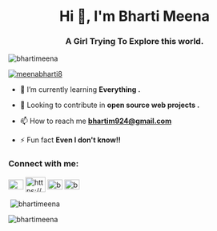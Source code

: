 <h1 align="center">Hi 👋, I'm Bharti Meena</h1>
<h3 align="center">A Girl Trying To Explore this world.</h3>

<p align="left"> <img src="https://komarev.com/ghpvc/?username=bhartimeena&label=Profile%20views&color=0e75b6&style=flat" alt="bhartimeena" /> </p>

<p align="left"> <a href="https://twitter.com/meenabharti8" target="blank"><img src="https://img.shields.io/twitter/follow/meenabharti8?logo=twitter&style=for-the-badge" alt="meenabharti8" /></a> </p>

- 🌱 I’m currently learning **Everything .**
- 👯 Looking to contribute in **open source web projects .**
- 📫 How to reach me **bhartim924@gmail.com**

- ⚡ Fun fact **Even I don't know!!**

<h3 align="left">Connect with me:</h3>
<p align="left">
<a href="https://twitter.com/meenabharti8" target="blank"><img align="center" src="https://raw.githubusercontent.com/rahuldkjain/github-profile-readme-generator/master/src/images/icons/Social/twitter.svg" alt="meenabharti8" height="20" width="30" /></a>
<a href="https://linkedin.com/in/https://www.linkedin.com/in/bharti-m-15b624221/" target="blank"><img align="center" src="https://raw.githubusercontent.com/rahuldkjain/github-profile-readme-generator/master/src/images/icons/Social/linked-in-alt.svg" alt="https://www.linkedin.com/in/bharti-m-15b624221/" height="30" width="40" /></a>
<a href="https://instagram.com/bhartii.m" target="blank"><img align="center" src="https://raw.githubusercontent.com/rahuldkjain/github-profile-readme-generator/master/src/images/icons/Social/instagram.svg" alt="bhartii.m" height="20" width="30" /></a>
<a href="https://www.hackerrank.com/bhartim924" target="blank"><img align="center" src="https://raw.githubusercontent.com/rahuldkjain/github-profile-readme-generator/master/src/images/icons/Social/hackerrank.svg" alt="bhartim924" height="20" width="30" /></a>
</p>

<p>&nbsp;<img align="center" src="https://github-readme-stats.vercel.app/api?username=bhartimeena&show_icons=true&locale=en" alt="bhartimeena" /></p>

<p><img align="center" src="https://github-readme-streak-stats.herokuapp.com/?user=bhartimeena&" alt="bhartimeena" /></p>
